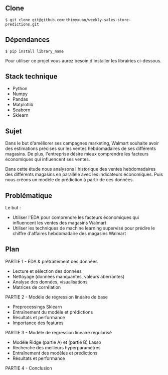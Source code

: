 ## Clone

```$ git clone git@github.com:thimyxuan/weekly-sales-store-predictions.git```

## Dépendances

```$ pip install library_name```

Pour utiliser ce projet vous aurez besoin d'installer les librairies ci-dessous.

## Stack technique

- Python
- Numpy
- Pandas
- Matplotlib
- Seaborn
- Sklearn

## Sujet

Dans le but d'améliorer ses campagnes marketing, Walmart souhaite avoir des estimations précises sur les ventes hebdomadaires de ses différents magasins. De plus, l'entreprise désire mieux comprendre les facteurs économiques qui influencent ses ventes.

Dans cette étude nous analysons l'historique des ventes hebdomadaires des différents magasins en parallèle avec les indicateurs économiques. Puis nous créons un modèle de prédiction à partir de ces données.

## Problématique

Le but : 

- Utiliser l'EDA pour comprendre les facteurs économiques qui influencent les ventes des magasins Walmart
- Utiliser les techniques de machine learning supervisé pour prédire le chiffre d'affaires hebdomadaire des magasins Walmart

## Plan 

PARTIE 1 - EDA & prétraitement des données
- Lecture et sélection des données  
- Nettoyage (données manquantes, valeurs aberrantes)
- Analyse des données, visualisations
- Matrices de corrélation

PARTIE 2 - Modèle de régression linéaire de base 
- Preprocessings Sklearn
- Entraînement du modèle et prédictions
- Résultats et performance
- Importance des features

PARTIE 3 - Modèle de régression linéaire régularisé
- Modèle Ridge (partie A) et (partie B) Lasso
- Recherche des meilleurs hyperparamètres
- Entraînement des modèles et prédictions
- Résultats et performance

PARTIE 4 - Conclusion 